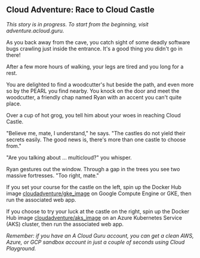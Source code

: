## Cloud Adventure: Race to Cloud Castle
*This story is in progress. To start from the beginning, visit adventure.acloud.guru.*

As you back away from the cave, you catch sight of some deadly software bugs crawling just inside the entrance.  It's a good thing you didn't go in there!

After a few more hours of walking, your legs are tired and you long for a rest. 

You are delighted to find a woodcutter's hut beside the path, and even more so by the PEARL you find nearby. You knock on the door and meet the woodcutter, a friendly chap named Ryan with an accent you can't quite place.

Over a cup of hot grog, you tell him about your woes in reaching Cloud Castle.

"Believe me, mate, I understand," he says. "The castles do not yield their secrets easily. The good news is, there's more than one castle to choose from."

"Are you talking about ... multicloud?" you whisper.

Ryan gestures out the window. Through a gap in the trees you see two massive fortresses. "Too right, mate."

If you set your course for the castle on the left, spin up the Docker Hub image [cloudadventure/gke_image](https://hub.docker.com/repository/docker/cloudadventure/gke_image) on Google Compute Engine or GKE, then run the associated web app.

If you choose to try your luck at the castle on the right, spin up the Docker Hub image [cloudadventure/aks_image](https://hub.docker.com/repository/docker/cloudadventure/aks_image) on an Azure Kubernetes Service (AKS) cluster, then run the associated web app.

*Remember: if you have an A Cloud Guru account, you can get a clean AWS, Azure, or GCP sandbox account in just a couple of seconds using Cloud Playground.*
